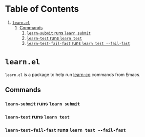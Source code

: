 
# Table of Contents

1.  [`learn.el`](#org539d978)
    1.  [Commands](#org77e9987)
        1.  [`learn-submit` runs `learn submit`](#org64ebbb8)
        2.  [`learn-test` runs `learn test`](#org8fa6f49)
        3.  [`learn-test-fail-fast` runs `learn test --fail-fast`](#orgcb9a605)



<a id="org539d978"></a>

# `learn.el`

`learn.el` is a package to help run [learn-co](https://github.com/learn-co/learn-co) commands from Emacs.


<a id="org77e9987"></a>

## Commands


<a id="org64ebbb8"></a>

### `learn-submit` runs `learn submit`


<a id="org8fa6f49"></a>

### `learn-test` runs `learn test`


<a id="orgcb9a605"></a>

### `learn-test-fail-fast` runs `learn test --fail-fast`

